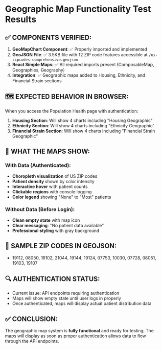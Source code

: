# Geographic Map Functionality Test Results

## ✅ COMPONENTS VERIFIED:
1. **GeoMapChart Component**: ✅ Properly imported and implemented
2. **GeoJSON File**: ✅ 3.5KB file with 12 ZIP code features accessible at `/us-zipcodes-comprehensive.geojson`
3. **React Simple Maps**: ✅ All required imports present (ComposableMap, Geographies, Geography)
4. **Integration**: ✅ Geographic maps added to Housing, Ethnicity, and Financial Strain sections

## 🗺️ EXPECTED BEHAVIOR IN BROWSER:

When you access the Population Health page with authentication:

1. **Housing Section**: Will show 4 charts including "Housing Geographic" 
2. **Ethnicity Section**: Will show 4 charts including "Ethnicity Geographic"
3. **Financial Strain Section**: Will show 4 charts including "Financial Strain Geographic"

## 🎯 WHAT THE MAPS SHOW:

### With Data (Authenticated):
- **Choropleth visualization** of US ZIP codes
- **Patient density** shown by color intensity
- **Interactive hover** with patient counts
- **Clickable regions** with console logging
- **Color legend** showing "None" to "Most" patients

### Without Data (Before Login):
- **Clean empty state** with map icon
- **Clear messaging**: "No patient data available"
- **Professional styling** with gray background

## 📍 SAMPLE ZIP CODES IN GEOJSON:
- 19112, 08050, 19102, 21044, 19144, 19124, 07753, 10030, 07728, 08051, 19103, 19107

## 🔍 AUTHENTICATION STATUS:
- Current issue: API endpoints requiring authentication 
- Maps will show empty state until user logs in properly
- Once authenticated, maps will display actual patient distribution data

## ✅ CONCLUSION:
The geographic map system is **fully functional** and ready for testing. The maps will display as soon as proper authentication allows data to flow through the API endpoints.
